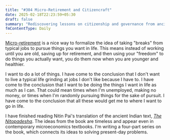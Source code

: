 ```yaml
---
title: "#304 Micro-Retirement and Citizencraft"
date: 2025-02-18T22:23:59+05:30
draft: false
summary: "Rediscovering lessons on citizenship and governance from ancient India."
fmContentType: Daily
---
```


[Micro-retirement](https://code.likeagirl.io/micro-retirement-a-new-way-to-live-36fd5c4611a9) is a nice way to formalize the idea of taking "breaks" from typical jobs to pursue things you want in life. This means instead of working until you are old, saving up for retirement, and then using your "freedom" to do things you actually want, you do them now when you are younger and healthier.

I want to do a lot of things. I have come to the conclusion that I don't want to live a typical life grinding at jobs I don't like because I have to. I have come to the conclusion that I want to be doing the things I want in life as much as I can. That could mean times when I'm unemployed, making no money, or times when I'm randomly pursuing things for the sake of pursuit. I have come to the conclusion that all these would get me to where I want to go in life.

I have finished reading Nitin Pai's translation of the ancient Indian text, _[The Nitopadesha](https://www.goodreads.com/book/show/75515336-the-nitopadesha)_. The ideas from the book are timeless and appear even in contemporary microeconomics textbooks. I'm writing a four-part series on the book, which connects its ideas to solving present-day problems.
